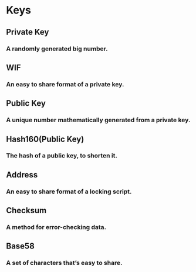 #   Keys<br>

##  Private Key<br>
### A randomly generated big number.<br>

##  WIF<br>
### An easy to share format of a private key.<br>

##  Public Key<br>
### A unique number mathematically generated from a private key.<br>

##  Hash160(Public Key)<br>
### The hash of a public key, to shorten it.<br>

##  Address<br>
### An easy to share format of a locking script.<br>

##  Checksum<br>
### A method for error-checking data.<br>

##  Base58<br>
### A set of characters that’s easy to share.<br>


